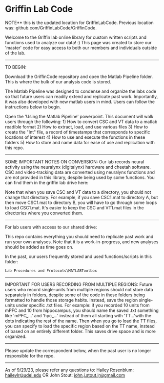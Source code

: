 # Griffin Lab Code

NOTE** this is the updated location for GriffinLabCode. Previous location was: github.com/GriffinLabCode/GriffinCode.

Welcome to the Griffin lab online library for custom written scripts and functions used to
analyze our data! :) This page was created to store our 'master' code for easy access to both 
our members and individuals outside of the lab.
__________________________________________________________________________________________________________

TO BEGIN:

Download the GriffinCode repository and open the Matlab Pipeline folder. This is where the bulk of our 
analysis code is stored. 

The Matlab Pipeline was designed to condense and organize the labs code so that future users can readily 
extend and replicate past work. Importantly, it was also developed with new matlab users in mind. Users 
can follow the instructions below to begin.

Open the 'Using the Matlab Pipeline' powerpoint. This document will walk users through the following:
    1) How to convert CSC and VT data to a matlab readible format
    2) How to extract, load, and use various files
    3) How to create the "Int" file, a record of timestamps that corresponds to specific locations of interest
    4) How to use and execute the functions in these folders
    5) How to store and name data for ease of use and replication with this repo.
__________________________________________________________________________________________________________

SOME IMPORTANT NOTES ON CONVERSION: 
Our lab records neural activity using the neuralynx (digitalynx) hardware and cheetah software.
CSC and video-tracking data are converted using neuralynx functions and are not provided in this
library, despite being used by some functions. You can find them in the griffin lab drive here:

Note that when you save CSC and VT data to a directory, you should not change that directory. For example,
if you save CSC1.mat to directory A, but then move CSC1.mat to directory B, you will have to go through some
loops to load CSC1.mat. It's easier to keep the CSC and VT1.mat files in the directories where you converted them.

__________________________________________________________________________________________________________

For lab users with access to our shared drive:

This repo contains everything you should need to replicate past work and run your own analyses. Note that
it is a work-in-progress, and new analyses should be added as time goes on. 

In the past, our users frequently stored and used functions/scripts in this folder:

~~~
Lab Procedures and Protocols\MATLABToolbox
~~~

__________________________________________________________________________________________________________              

IMPORTANT FOR USERS RECORDING FROM MULTIPLE REGIONS:
Future users who record single-units from multiple regions should not store data separately in
folders, despite some of the code in these folders being formatted to handle those storage habits. 
Instead, save the region single-units under specific .txt files. For example: if you recorded 10 units 
from mPFC and 10 from hippocampus, you should name the saved .txt something like 'mPFC_...' and 'hpc_...' 
instead of them all starting with 'TT...'with the dots indicating the rest of the name. Then when you go 
to load the TT files, you can specify to load the specific region based on the TT name, instead of based 
on an entirely different folder. This saves drive space and is more organized.

__________________________________________________________________________________________________________

Please update the correspondent below, when the past user is no longer responsible for the repo.
__________________________________________________________________________________________________________

As of 9/29/23, please refer any questions to: 
Hailey Rosenblum: haileylr@udel.edu
OR
John Stout: john.j.stout.jr@gmail.com



